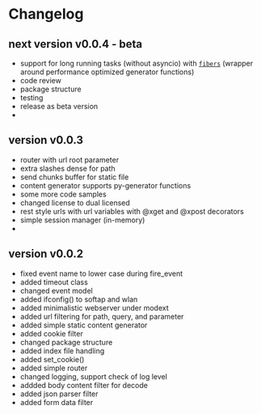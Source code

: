 
# Changelog

## next version v0.0.4 - beta

- support for long running tasks (without asyncio) with
 [`fibers`](https://github.com/kr-g/mpymodcore/blob/master/modcore/fiber.py)
 (wrapper around performance optimized generator functions)
- code review 
- package structure
- testing
- release as beta version
-

## version v0.0.3

- router with url root parameter
- extra slashes dense for path
- send chunks buffer for static file
- content generator supports py-generator functions
- some more code samples
- changed license to dual licensed
- rest style urls with url variables with @xget and @xpost decorators
- simple session manager (in-memory)
- 


## version v0.0.2

- fixed event name to lower case during fire_event
- added timeout class
- changed event model
- added ifconfig() to softap and wlan
- added minimalistic webserver under modext
- added url filtering for path, query, and parameter
- added simple static content generator
- added cookie filter
- changed package structure
- added index file handling
- added set_cookie()
- added simple router
- changed logging, support check of log level
- addded body content filter for decode
- added json parser filter
- added form data filter

